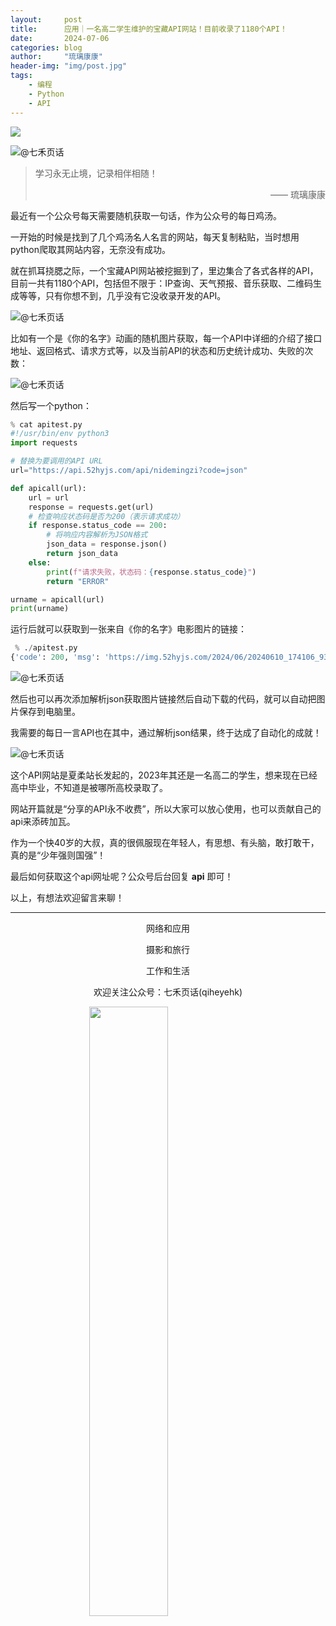 ```yaml
---
layout:     post
title:      应用｜一名高二学生维护的宝藏API网站！目前收录了1180个API！
date:       2024-07-06
categories: blog
author:     "琉璃康康"
header-img: "img/post.jpg"
tags:
    - 编程
    - Python
    - API
---
```


<style>
img{
  display:block;
  margin:0
  auto;
}
</style>

<meta name="referrer" content="never">

![][0]

![@七禾页话][1]

> 学习永无止境，记录相伴相随！
> <p align="right">—— 琉璃康康</p>

最近有一个公众号每天需要随机获取一句话，作为公众号的每日鸡汤。

一开始的时候是找到了几个鸡汤名人名言的网站，每天复制粘贴，当时想用python爬取其网站内容，无奈没有成功。

就在抓耳挠腮之际，一个宝藏API网站被挖掘到了，里边集合了各式各样的API，目前一共有1180个API，包括但不限于：IP查询、天气预报、音乐获取、二维码生成等等，只有你想不到，几乎没有它没收录开发的API。

![@七禾页话][2]

比如有一个是《你的名字》动画的随机图片获取，每一个API中详细的介绍了接口地址、返回格式、请求方式等，以及当前API的状态和历史统计成功、失败的次数：

![@七禾页话][3]

然后写一个python：
```python 
% cat apitest.py 
#!/usr/bin/env python3
import requests

# 替换为要调用的API URL
url="https://api.52hyjs.com/api/nidemingzi?code=json"

def apicall(url):
    url = url
    response = requests.get(url)
    # 检查响应状态码是否为200（表示请求成功）
    if response.status_code == 200:
        # 将响应内容解析为JSON格式
        json_data = response.json()
        return json_data
    else:
        print(f"请求失败，状态码：{response.status_code}")
        return "ERROR"

urname = apicall(url)
print(urname)
```

运行后就可以获取到一张来自《你的名字》电影图片的链接：
```python
 % ./apitest.py  
{'code': 200, 'msg': 'https://img.52hyjs.com/2024/06/20240610_174106_9309_377.jpg'}
```

![@七禾页话][4]

然后也可以再次添加解析json获取图片链接然后自动下载的代码，就可以自动把图片保存到电脑里。

我需要的每日一言API也在其中，通过解析json结果，终于达成了自动化的成就！

![@七禾页话][5]

这个API网站是夏柔站长发起的，2023年其还是一名高二的学生，想来现在已经高中毕业，不知道是被哪所高校录取了。

网站开篇就是“分享的API永不收费”，所以大家可以放心使用，也可以贡献自己的api来添砖加瓦。

作为一个快40岁的大叔，真的很佩服现在年轻人，有思想、有头脑，敢打敢干，真的是“少年强则国强”！

最后如何获取这个api网址呢？公众号后台回复 **api** 即可！

以上，有想法欢迎留言来聊！

------------
<p align="center">网络和应用</p>
<p align="center">摄影和旅行</p>
<p align="center">工作和生活</p>
<p align="center">欢迎关注公众号：七禾页话(qiheyehk)</p>
<img src="https://mmbiz.qpic.cn/mmbiz_jpg/QqiaFS6NT0eAaCjLpPgUZricqK7lIOO3hYEYIbjibRlYaiaTsib0reaQfQTmaibVw2QqZLibBWpCHJdg0v3V7yX8sQgWw/0?wx_fmt=jpeg" width="50%"/>


[0]: http://mmbiz.qpic.cn/mmbiz_gif/QqiaFS6NT0eCHicr2j8v4oD4rClUscedr9r55alibqTP1e9kss3HO7voULLsEv4yicuFFy0IJJeLAzX88yzyU9VTgA/640?wx_fmt=gif


[1]: https://mmbiz.qpic.cn/mmbiz_jpg/QqiaFS6NT0eD7icrn28uPruo9vPxN0DczqYOgq1vGXmuE0gaqjZncCyYLrOAJoryFyeTQfdy2SBA4eB0HtVALTkw/640?wx_fmt=jpeg&amp;from=appmsg


[2]: https://mmbiz.qpic.cn/mmbiz_png/QqiaFS6NT0eD7icrn28uPruo9vPxN0DczqIET7Z9UaXzN0bibDzFtyYm7In7iahMZIxUicDLoYhGwIZNfHaicyFZnnbA/640?wx_fmt=png&amp;from=appmsg


[3]: https://mmbiz.qpic.cn/mmbiz_png/QqiaFS6NT0eD7icrn28uPruo9vPxN0DczqIVVpicnj589B0mM3gxb8LvoLlFNTGNaQfglpf2coS5fvTnTx0LJtNow/640?wx_fmt=png&amp;from=appmsg


[4]: https://mmbiz.qpic.cn/mmbiz_png/QqiaFS6NT0eD7icrn28uPruo9vPxN0Dczq6SUOI7aCvIntet3qZUZsxhZNxtgbVS8ibbsdXribs2jyaoGbJubjY6EA/640?wx_fmt=png&amp;from=appmsg


[5]: https://mmbiz.qpic.cn/mmbiz_png/QqiaFS6NT0eD7icrn28uPruo9vPxN0DczqFWJCHWa3vrTsV7IFppmicpYd5icibVo8EfSTYbg6EFKpEYlc4msUf987g/640?wx_fmt=png&amp;from=appmsg


